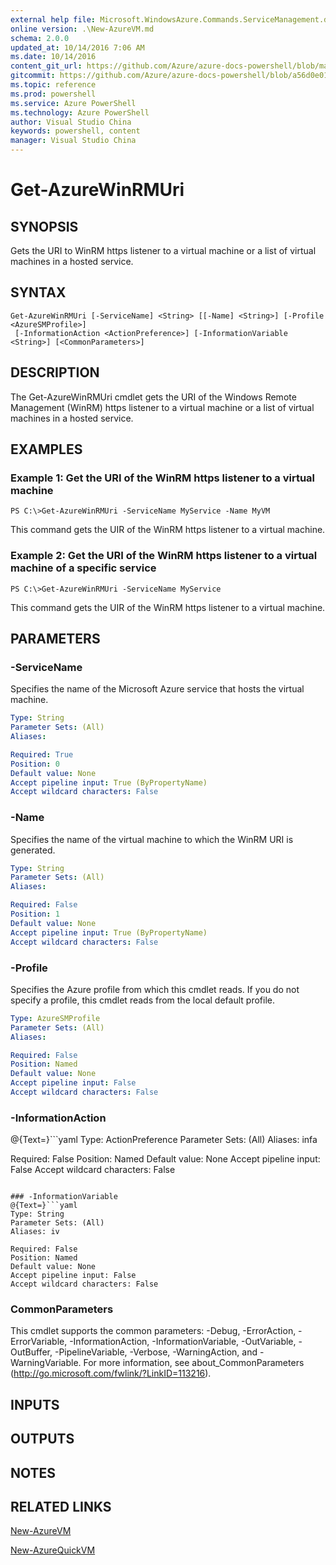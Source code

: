 ```yaml
---
external help file: Microsoft.WindowsAzure.Commands.ServiceManagement.dll-Help.xml
online version: .\New-AzureVM.md
schema: 2.0.0
updated_at: 10/14/2016 7:06 AM
ms.date: 10/14/2016
content_git_url: https://github.com/Azure/azure-docs-powershell/blob/master/azureps-cmdlets-docs/ServiceManagement/Azure.Service/v2.0/CmdletMDs/Get-AzureWinRMUri.md
gitcommit: https://github.com/Azure/azure-docs-powershell/blob/a56d0e01e65c2c33aa2af13dd29addc94ead6e88/azureps-cmdlets-docs/ServiceManagement/Azure.Service/v2.0/CmdletMDs/Get-AzureWinRMUri.md
ms.topic: reference
ms.prod: powershell
ms.service: Azure PowerShell
ms.technology: Azure PowerShell
author: Visual Studio China
keywords: powershell, content
manager: Visual Studio China
---
```


# Get-AzureWinRMUri

## SYNOPSIS
Gets the URI to WinRM https listener to a virtual machine or a list of virtual machines in a hosted service.

## SYNTAX

```
Get-AzureWinRMUri [-ServiceName] <String> [[-Name] <String>] [-Profile <AzureSMProfile>]
 [-InformationAction <ActionPreference>] [-InformationVariable <String>] [<CommonParameters>]
```

## DESCRIPTION
The Get-AzureWinRMUri cmdlet gets the URI of the Windows Remote Management (WinRM) https listener to a virtual machine or a list of virtual machines in a hosted service.

## EXAMPLES

### Example 1: Get the URI of the WinRM https listener to a virtual machine
```
PS C:\>Get-AzureWinRMUri -ServiceName MyService -Name MyVM
```

This command gets the UIR of the WinRM https listener to a virtual machine.

### Example 2: Get the URI of the WinRM https listener to a virtual machine of a specific service
```
PS C:\>Get-AzureWinRMUri -ServiceName MyService
```

This command gets the UIR of the WinRM https listener to a virtual machine.

## PARAMETERS

### -ServiceName
Specifies the name of the Microsoft Azure service that hosts the virtual machine.

```yaml
Type: String
Parameter Sets: (All)
Aliases: 

Required: True
Position: 0
Default value: None
Accept pipeline input: True (ByPropertyName)
Accept wildcard characters: False
```

### -Name
Specifies the name of the virtual machine to which the WinRM URI is generated.

```yaml
Type: String
Parameter Sets: (All)
Aliases: 

Required: False
Position: 1
Default value: None
Accept pipeline input: True (ByPropertyName)
Accept wildcard characters: False
```

### -Profile
Specifies the Azure profile from which this cmdlet reads.
If you do not specify a profile, this cmdlet reads from the local default profile.

```yaml
Type: AzureSMProfile
Parameter Sets: (All)
Aliases: 

Required: False
Position: Named
Default value: None
Accept pipeline input: False
Accept wildcard characters: False
```

### -InformationAction
@{Text=}```yaml
Type: ActionPreference
Parameter Sets: (All)
Aliases: infa

Required: False
Position: Named
Default value: None
Accept pipeline input: False
Accept wildcard characters: False
```

### -InformationVariable
@{Text=}```yaml
Type: String
Parameter Sets: (All)
Aliases: iv

Required: False
Position: Named
Default value: None
Accept pipeline input: False
Accept wildcard characters: False
```

### CommonParameters
This cmdlet supports the common parameters: -Debug, -ErrorAction, -ErrorVariable, -InformationAction, -InformationVariable, -OutVariable, -OutBuffer, -PipelineVariable, -Verbose, -WarningAction, and -WarningVariable. For more information, see about_CommonParameters (http://go.microsoft.com/fwlink/?LinkID=113216).

## INPUTS

## OUTPUTS

## NOTES

## RELATED LINKS

[New-AzureVM](.\New-AzureVM.md)

[New-AzureQuickVM](.\New-AzureQuickVM.md)

